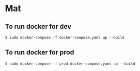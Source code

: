 # Mat

## To run docker for dev
```
$ sudo docker-compose -f docker-compose.yaml up --build
```

## To run docker for prod
```
$ sudo docker-compose -f prod.docker-compose.yaml up --build
```